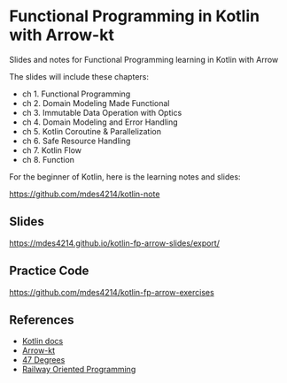 # Functional Programming in Kotlin with Arrow-kt

Slides and notes for Functional Programming learning in Kotlin with Arrow

The slides will include these chapters:
- ch 1. Functional Programming
- ch 2. Domain Modeling Made Functional
- ch 3. Immutable Data Operation with Optics
- ch 4. Domain Modeling and Error Handling
- ch 5. Kotlin Coroutine & Parallelization
- ch 6. Safe Resource Handling
- ch 7. Kotlin Flow
- ch 8. Function

For the beginner of Kotlin, here is the learning notes and slides:

https://github.com/mdes4214/kotlin-note

## Slides

https://mdes4214.github.io/kotlin-fp-arrow-slides/export/

## Practice Code

https://github.com/mdes4214/kotlin-fp-arrow-exercises

## References

- [Kotlin docs](https://kotlinlang.org/docs/)
- [Arrow-kt](https://arrow-kt.io/)
- [47 Degrees](https://www.47deg.com/technologies/kotlin/)
- [Railway Oriented Programming](https://fsharpforfunandprofit.com/posts/recipe-part2/)
